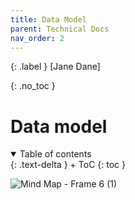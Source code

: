 ```yaml
---
title: Data Model
parent: Technical Docs
nav_order: 2
---
```


{: .label }
[Jane Dane]

{: .no_toc }
# Data model

<details open markdown="block">
{: .text-delta }
<summary>Table of contents</summary>
+ ToC
{: toc }
</details>

![Mind Map - Frame 6 (1)](https://github.com/pillek/pillek.github.io/assets/79250448/f93a10e8-6eda-44ae-a7eb-37ca737fb645)


